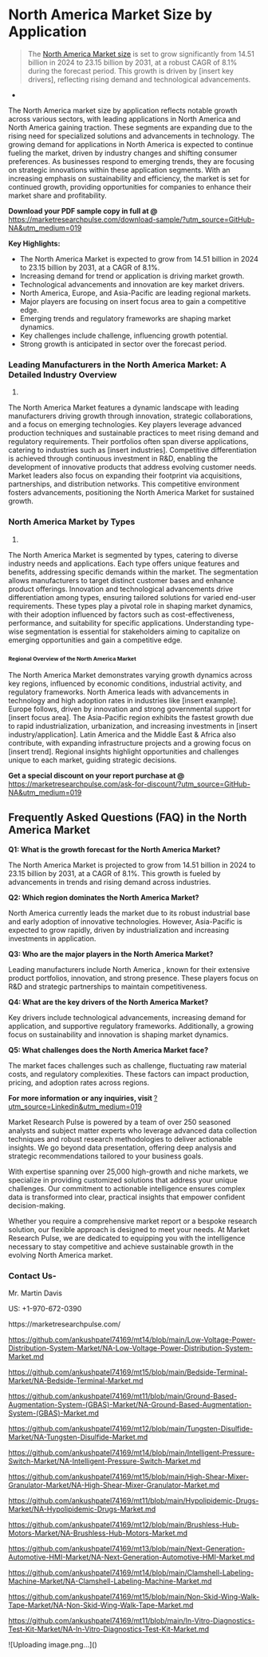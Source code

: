 <h1>North America  Market&nbsp;Size by Application</h1><blockquote><p>The <a href="https://marketresearchpulse.com/download-sample/?utm_source=GitHub-NA&amp;utm_medium=019">North America  Market size</a> is set to grow significantly from 14.51 billion in 2024 to 23.15 billion by 2031, at a robust CAGR of 8.1% during the forecast period. This growth is driven by [insert key drivers], reflecting rising demand and technological advancements.</p></blockquote><ul><li></li></ul><p>The North America  market size by application reflects notable growth across various sectors, with leading applications in North America  and North America  gaining traction. These segments are expanding due to the rising need for specialized solutions and advancements in technology. The growing demand for applications in North America  is expected to continue fueling the market, driven by industry changes and shifting consumer preferences. As businesses respond to emerging trends, they are focusing on strategic innovations within these application segments. With an increasing emphasis on sustainability and efficiency, the market is set for continued growth, providing opportunities for companies to enhance their market share and profitability.</p><p><strong>Download your PDF sample copy in full at @ </strong><a href="https://marketresearchpulse.com/download-sample/?utm_source=GitHub-NA&amp;utm_medium=019">https://marketresearchpulse.com/download-sample/?utm_source=GitHub-NA&amp;utm_medium=019</a></p><p><strong>Key Highlights: </strong></p><ul><li>The North America  Market is expected to grow from 14.51 billion in 2024 to 23.15 billion by 2031, at a CAGR of 8.1%.</li><li>Increasing demand for trend or application is driving market growth.</li><li>Technological advancements and innovation are key market drivers.</li><li>North America, Europe, and Asia-Pacific are leading regional markets.</li><li>Major players are focusing on insert focus area to gain a competitive edge.</li><li>Emerging trends and regulatory frameworks are shaping market dynamics.</li><li>Key challenges include challenge, influencing growth potential.</li><li>Strong growth is anticipated in sector over the forecast period.</li></ul><h3>Leading Manufacturers in the North America  Market: A Detailed Industry Overview</h3><ol><li></li></ol><div class="flex max-w-full flex-col flex-grow"><div class="min-h-8 text-message flex w-full flex-col items-end gap-2 whitespace-normal break-words [.text-message+&amp;]:mt-5" dir="auto" data-message-author-role="assistant" data-message-id="fd8432e4-4910-450d-b182-61b7bfb0a01f" data-message-model-slug="gpt-4o"><div class="flex w-full flex-col gap-1 empty:hidden first:pt-[3px]"><div class="markdown prose w-full break-words dark:prose-invert light"><p>The North America  Market features a dynamic landscape with leading manufacturers driving growth through innovation, strategic collaborations, and a focus on emerging technologies. Key players leverage advanced production techniques and sustainable practices to meet rising demand and regulatory requirements. Their portfolios often span diverse applications, catering to industries such as [insert industries]. Competitive differentiation is achieved through continuous investment in R&amp;D, enabling the development of innovative products that address evolving customer needs. Market leaders also focus on expanding their footprint via acquisitions, partnerships, and distribution networks. This competitive environment fosters advancements, positioning the North America  Market for sustained growth.</p></div></div></div></div><h3>North America  Market by Types</h3><ol><li></li></ol><div class="flex max-w-full flex-col flex-grow"><div class="min-h-8 text-message flex w-full flex-col items-end gap-2 whitespace-normal break-words [.text-message+&amp;]:mt-5" dir="auto" data-message-author-role="assistant" data-message-id="084470be-0bb7-4664-bddf-5156b4f41249" data-message-model-slug="gpt-4o-mini"><div class="flex w-full flex-col gap-1 empty:hidden first:pt-[3px]"><div class="markdown prose w-full break-words dark:prose-invert light"><p>The North America  Market is segmented by types, catering to diverse industry needs and applications. Each type offers unique features and benefits, addressing specific demands within the market. The segmentation allows manufacturers to target distinct customer bases and enhance product offerings. Innovation and technological advancements drive differentiation among types, ensuring tailored solutions for varied end-user requirements. These types play a pivotal role in shaping market dynamics, with their adoption influenced by factors such as cost-effectiveness, performance, and suitability for specific applications. Understanding type-wise segmentation is essential for stakeholders aiming to capitalize on emerging opportunities and gain a competitive edge.</p></div></div></div></div><h3><span style="font-size: 11px;">Regional Overview of the North America  Market</span></h3><div class="flex max-w-full flex-col flex-grow"><div class="min-h-8 text-message flex w-full flex-col items-end gap-2 whitespace-normal break-words [.text-message+&amp;]:mt-5" dir="auto" data-message-author-role="assistant" data-message-id="e9038762-ce64-4e30-91c9-9bd413514231" data-message-model-slug="gpt-4o-mini"><div class="flex w-full flex-col gap-1 empty:hidden first:pt-[3px]"><div class="markdown prose w-full break-words dark:prose-invert light"><p>The North America  Market demonstrates varying growth dynamics across key regions, influenced by economic conditions, industrial activity, and regulatory frameworks. North America leads with advancements in technology and high adoption rates in industries like [insert example]. Europe follows, driven by innovation and strong governmental support for [insert focus area]. The Asia-Pacific region exhibits the fastest growth due to rapid industrialization, urbanization, and increasing investments in [insert industry/application]. Latin America and the Middle East &amp; Africa also contribute, with expanding infrastructure projects and a growing focus on [insert trend]. Regional insights highlight opportunities and challenges unique to each market, guiding strategic decisions.</p></div></div></div></div><p><strong>Get a special discount on your report purchase at @ </strong><a href="https://marketresearchpulse.com/ask-for-discount/?utm_source=GitHub-NA&amp;utm_medium=019">https://marketresearchpulse.com/ask-for-discount/?utm_source=GitHub-NA&amp;utm_medium=019</a></p><h2>Frequently Asked Questions (FAQ) in the North America  Market</h2><p><strong>Q1: What is the growth forecast for the North America  Market?</strong></p><p>The North America  Market is projected to grow from 14.51 billion in 2024 to 23.15 billion by 2031, at a CAGR of 8.1%. This growth is fueled by advancements in trends and rising demand across industries.</p><p><strong>Q2: Which region dominates the North America  Market?</strong></p><p>North America currently leads the market due to its robust industrial base and early adoption of innovative technologies. However, Asia-Pacific is expected to grow rapidly, driven by industrialization and increasing investments in application.</p><p><strong>Q3: Who are the major players in the North America  Market?</strong></p><p>Leading manufacturers include North America , known for their extensive product portfolios, innovation, and strong presence. These players focus on R&amp;D and strategic partnerships to maintain competitiveness.</p><p><strong>Q4: What are the key drivers of the North America  Market?</strong></p><p>Key drivers include technological advancements, increasing demand for application, and supportive regulatory frameworks. Additionally, a growing focus on sustainability and innovation is shaping market dynamics.</p><p><strong>Q5: What challenges does the North America  Market face?</strong></p><p>The market faces challenges such as challenge, fluctuating raw material costs, and regulatory complexities. These factors can impact production, pricing, and adoption rates across regions.</p><p><strong>For more information or any inquiries, visit&nbsp;</strong><a href="?utm_source=Linkedin&utm_medium=019">?utm_source=Linkedin&utm_medium=019</a></p><p>Market Research Pulse is powered by a team of over 250 seasoned analysts and subject matter experts who leverage advanced data collection techniques and robust research methodologies to deliver actionable insights. We go beyond data presentation, offering deep analysis and strategic recommendations tailored to your business goals.</p><p>With expertise spanning over 25,000 high-growth and niche markets, we specialize in providing customized solutions that address your unique challenges. Our commitment to actionable intelligence ensures complex data is transformed into clear, practical insights that empower confident decision-making.</p><p>Whether you require a comprehensive market report or a bespoke research solution, our flexible approach is designed to meet your needs. At Market Research Pulse, we are dedicated to equipping you with the intelligence necessary to stay competitive and achieve sustainable growth in the evolving North America  market.</p><h3><strong>Contact Us-</strong></h3><p>Mr. Martin Davis</p><p>US: +1-970-672-0390</p><p>https://marketresearchpulse.com/</p><p><a href="https://github.com/ankushpatel74169/mt14/blob/main/Low-Voltage-Power-Distribution-System-Market/NA-Low-Voltage-Power-Distribution-System-Market.md">https://github.com/ankushpatel74169/mt14/blob/main/Low-Voltage-Power-Distribution-System-Market/NA-Low-Voltage-Power-Distribution-System-Market.md</a></p><p><a href="https://github.com/ankushpatel74169/mt15/blob/main/Bedside-Terminal-Market/NA-Bedside-Terminal-Market.md">https://github.com/ankushpatel74169/mt15/blob/main/Bedside-Terminal-Market/NA-Bedside-Terminal-Market.md</a></p><p><a href="https://github.com/ankushpatel74169/mt11/blob/main/Ground-Based-Augmentation-System-(GBAS)-Market/NA-Ground-Based-Augmentation-System-(GBAS)-Market.md">https://github.com/ankushpatel74169/mt11/blob/main/Ground-Based-Augmentation-System-(GBAS)-Market/NA-Ground-Based-Augmentation-System-(GBAS)-Market.md</a></p><p><a href="https://github.com/ankushpatel74169/mt12/blob/main/Tungsten-Disulfide-Market/NA-Tungsten-Disulfide-Market.md">https://github.com/ankushpatel74169/mt12/blob/main/Tungsten-Disulfide-Market/NA-Tungsten-Disulfide-Market.md</a></p><p><a href="https://github.com/ankushpatel74169/mt14/blob/main/Intelligent-Pressure-Switch-Market/NA-Intelligent-Pressure-Switch-Market.md">https://github.com/ankushpatel74169/mt14/blob/main/Intelligent-Pressure-Switch-Market/NA-Intelligent-Pressure-Switch-Market.md</a></p><p><a href="https://github.com/ankushpatel74169/mt15/blob/main/High-Shear-Mixer-Granulator-Market/NA-High-Shear-Mixer-Granulator-Market.md">https://github.com/ankushpatel74169/mt15/blob/main/High-Shear-Mixer-Granulator-Market/NA-High-Shear-Mixer-Granulator-Market.md</a></p><p><a href="https://github.com/ankushpatel74169/mt11/blob/main/Hypolipidemic-Drugs-Market/NA-Hypolipidemic-Drugs-Market.md">https://github.com/ankushpatel74169/mt11/blob/main/Hypolipidemic-Drugs-Market/NA-Hypolipidemic-Drugs-Market.md</a></p><p><a href="https://github.com/ankushpatel74169/mt12/blob/main/Brushless-Hub-Motors-Market/NA-Brushless-Hub-Motors-Market.md">https://github.com/ankushpatel74169/mt12/blob/main/Brushless-Hub-Motors-Market/NA-Brushless-Hub-Motors-Market.md</a></p><p><a href="https://github.com/ankushpatel74169/mt13/blob/main/Next-Generation-Automotive-HMI-Market/NA-Next-Generation-Automotive-HMI-Market.md">https://github.com/ankushpatel74169/mt13/blob/main/Next-Generation-Automotive-HMI-Market/NA-Next-Generation-Automotive-HMI-Market.md</a></p><p><a href="https://github.com/ankushpatel74169/mt14/blob/main/Clamshell-Labeling-Machine-Market/NA-Clamshell-Labeling-Machine-Market.md">https://github.com/ankushpatel74169/mt14/blob/main/Clamshell-Labeling-Machine-Market/NA-Clamshell-Labeling-Machine-Market.md</a></p><p><a href="https://github.com/ankushpatel74169/mt15/blob/main/Non-Skid-Wing-Walk-Tape-Market/NA-Non-Skid-Wing-Walk-Tape-Market.md">https://github.com/ankushpatel74169/mt15/blob/main/Non-Skid-Wing-Walk-Tape-Market/NA-Non-Skid-Wing-Walk-Tape-Market.md</a></p><p><a href="https://github.com/ankushpatel74169/mt11/blob/main/In-Vitro-Diagnostics-Test-Kit-Market/NA-In-Vitro-Diagnostics-Test-Kit-Market.md">https://github.com/ankushpatel74169/mt11/blob/main/In-Vitro-Diagnostics-Test-Kit-Market/NA-In-Vitro-Diagnostics-Test-Kit-Market.md</a></p>
![Uploading image.png…]()
